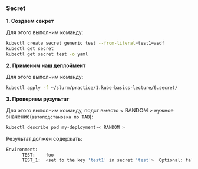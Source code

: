 ### Secret

**1. Создаем секрет**

Для этого выполним команду:
```bash
kubectl create secret generic test --from-literal=test1=asdf
kubectl get secret
kubectl get secret test -o yaml
```

**2. Применим наш деплоймент**

Для этого выполним команду:
```bash
kubectl apply -f ~/slurm/practice/1.kube-basics-lecture/6.secret/
```

**3. Проверяем рузультат**

Для этого выполним команду, подст вместо < RANDOM > нужное значение(`автоподстановка по TAB`):
```bash
kubectl describe pod my-deployment-< RANDOM >
```

Результат должен содержать:
```bash
Environment:
      TEST:    foo
      TEST_1:  <set to the key 'test1' in secret 'test'>  Optional: false
```
